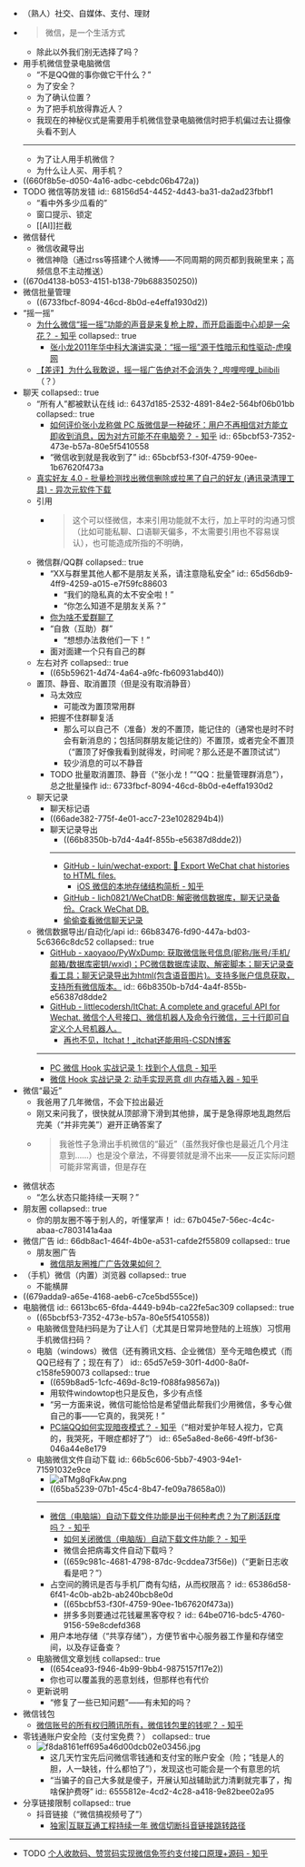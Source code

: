 - （熟人）社交、自媒体、支付、理财
- >微信，是一个生活方式
	- 除此以外我们别无选择了吗？
- 用手机微信登录电脑微信
	- “不是QQ做的事你做它干什么？”
	- 为了安全？
	- 为了确认位置？
	- 为了把手机放得靠近人？
	- 我现在的神秘仪式是需要用手机微信登录电脑微信时把手机偏过去让摄像头看不到人
	- ---
	- 为了让人用手机微信？
	- 为什么让人买、用手机？
- ((660f8b5e-d050-4a16-adbc-cebdc06b472a))
- TODO 微信等防发错
  id:: 68156d54-4452-4d43-ba31-da2ad23fbbf1
	- “看中外多少瓜看的”
	- 窗口提示、锁定
	- [[AI]]拦截
- 微信替代
	- 微信收藏导出
	- 微信神隐（通过rss等搭建个人微博——不同周期的网页都到我碗里来；高频信息不主动推送）
- ((670d4138-b053-4151-b138-79b688350250))
- 微信批量管理
	- ((6733fbcf-8094-46cd-8b0d-e4effa1930d2))
- “摇一摇”
	- [为什么微信“摇一摇”功能的声音是来复枪上膛，而开启画面中心却是一朵花？ - 知乎](https://www.zhihu.com/question/22290056)
	  collapsed:: true
		- [张小龙2011年华中科大演讲实录：“摇一摇”源于性暗示和性驱动-虎嗅网](https://www.huxiu.com/article/20050.html)
	- [【差评】为什么我敢说，摇一摇广告绝对不会消失？_哔哩哔哩_bilibili](https://www.bilibili.com/video/BV1Bu4y1w7cc)（？）
- 聊天
  collapsed:: true
	- “所有人”都被默认在线
	  id:: 6437d185-2532-4891-84e2-564bf06b01bb
	  collapsed:: true
		- [如何评价张小龙称做 PC 版微信是一种破坏：用户不再相信对方能立即收到消息，因为对方可能不在电脑旁？ - 知乎](https://www.zhihu.com/question/471759055)
		  id:: 65bcbf53-7352-473e-b57a-80e5f5410558
		- “微信收到就是我收到了”
		  id:: 65bcbf53-f30f-4759-90ee-1b67620f473a
	- [真实好友 4.0 - 批量检测找出微信删除或拉黑了自己的好友 (通讯录清理工具) - 异次元软件下载](https://www.iplaysoft.com/zhen-shi-hao-you.html)
	- 引用
		- >这个可以怪微信，本来引用功能就不太行，加上平时的沟通习惯（比如可能私聊、口语聊天偏多，不太需要引用也不容易误认），也可能造成所指的不明确，
	- 微信群/QQ群
	  collapsed:: true
		- “XX与群里其他人都不是朋友关系，请注意隐私安全”
		  id:: 65d56db9-4ff9-4259-a015-e7f59fc88603
			- “我们的隐私真的太不安全啦！”
			- “你怎么知道不是朋友关系？”
		- [你为啥不爱群聊了](https://mp.weixin.qq.com/s/v6XxrbuLVWcA1ts1e9G4mA)
		- “自救（互助）群”
			- “想想办法救他们一下！”
		- 面对面建一个只有自己的群
	- 左右对齐
	  collapsed:: true
		- ((65b59621-4d74-4a64-a9fc-fb60931abd40))
	- 置顶、静音、取消置顶（但是没有取消静音）
		- 马太效应
			- 可能改为置顶常用群
		- 把握不住群聊复活
			- 那么可以自己不（准备）发的不置顶，能记住的（通常也是时不时会有新消息的；包括同群朋友能记住的）不置顶，或者完全不置顶（“置顶了好像我看到就得发，时间呢？那么还是不置顶试试”）
			- 较少消息的可以不静音
		- TODO 批量取消置顶、静音（“张小龙！”“QQ：批量管理群消息”），总之批量操作
		  id:: 6733fbcf-8094-46cd-8b0d-e4effa1930d2
	- 聊天记录
		- 聊天标记语
		- ((66ade382-775f-4e01-acc7-23e1028294b4))
		- 聊天记录导出
			- ((66b8350b-b7d4-4a4f-855b-e56387d8dde2))
			- ---
			- [GitHub - luin/wechat-export: 📃 Export WeChat chat histories to HTML files.](https://github.com/luin/wechat-export)
				- [iOS 微信的本地存储结构简析 - 知乎](https://zhuanlan.zhihu.com/p/22474033)
			- [GitHub - lich0821/WeChatDB: 解密微信数据库，聊天记录备份。Crack WeChat DB.](https://github.com/lich0821/WeChatDB)
			- [偷偷查看微信聊天记录](https://mp.weixin.qq.com/s/nckZTQ0leQLz27vUv4KfGg)
	- 微信数据导出/自动化/api
	  id:: 66b83476-fd90-447a-bd03-5c6366c8dc52
	  collapsed:: true
		- [GitHub - xaoyaoo/PyWxDump: 获取微信账号信息(昵称/账号/手机/邮箱/数据库密钥/wxid)；PC微信数据库读取、解密脚本；聊天记录查看工具；聊天记录导出为html(包含语音图片)。支持多账户信息获取，支持所有微信版本。](https://github.com/xaoyaoo/PyWxDump)
		  id:: 66b8350b-b7d4-4a4f-855b-e56387d8dde2
		- [GitHub - littlecodersh/ItChat: A complete and graceful API for Wechat. 微信个人号接口、微信机器人及命令行微信，三十行即可自定义个人号机器人。](https://github.com/littlecodersh/ItChat)
			- [再也不见，Itchat！_itchat还能用吗-CSDN博客](https://blog.csdn.net/qq_43573112/article/details/125822731)
		- ---
		- [PC 微信 Hook 实战记录 1: 找到个人信息 - 知乎](https://zhuanlan.zhihu.com/p/95932843)
		- [微信 Hook 实战记录 2: 动手实现恶意 dll 内存插入器 - 知乎](https://zhuanlan.zhihu.com/p/96127008)
- 微信“最近”
	- 我爸用了几年微信，不会下拉出最近
	- 刚又来问我了，很快就从顶部滑下滑到其他排，属于是急得原地乱跑然后完美（“并非完美”）避开正确答案了
	- >我爸性子急滑出手机微信的“最近”（虽然我好像也是最近几个月注意到......）也是没个章法，不得要领就是滑不出来——反正实际问题可能非常离谱，但是存在
- 微信状态
	- “怎么状态只能持续一天啊？”
- 朋友圈
  collapsed:: true
	- 你的朋友圈不等于别人的，听懂掌声！
	  id:: 67b045e7-56ec-4c4c-abaa-c7803141a4aa
- 微信广告
  id:: 66db8ac1-464f-4b0e-a531-cafde2f55809
  collapsed:: true
	- 朋友圈广告
		- [微信朋友圈推广广告效果如何？](https://www.zhihu.com/question/337542389)
- （手机）微信（内置）浏览器
  collapsed:: true
	- 不能横屏
- ((679adda9-a65e-4168-aeb6-c7ce5bd555ce))
- 电脑微信
  id:: 6613bc65-6fda-4449-b94b-ca22fe5ac309
  collapsed:: true
	- ((65bcbf53-7352-473e-b57a-80e5f5410558))
	- 电脑微信登陆扫码是为了让人们（尤其是日常异地登陆的上班族）习惯用手机微信扫码？
	- 电脑（windows）微信（还有腾讯文档、企业微信）至今无暗色模式（而QQ已经有了；现在有了）
	  id:: 65d57e59-30f1-4d00-8a0f-c158fe590073
	  collapsed:: true
		- ((659b8ad5-1cfc-469d-8c19-f088fa98567a))
		- 用软件windowtop也只是反色，多少有点怪
		- “另一方面来说，微信可能恰恰是希望借此帮我们少用微信，多专心做自己的事——它真的，我哭死！”
		- [PC端QQ如何实现暗夜模式？ - 知乎](https://www.zhihu.com/question/391921792)（“相对爱护年轻人视力，它真的，我哭死，干眼症都好了”）
		  id:: 65e5a8ed-8e66-49ff-bf36-046a44e8e179
	- 电脑微信文件自动下载
	  id:: 66b5c606-5bb7-4903-94e1-71591032e9ce
		- ![aTMg8qFkAw.png](../assets/aTMg8qFkAw_1706713791339_0.png)
		- ((65ba5239-07b1-45c4-8b47-fe09a78658a0))
		- ---
		- [微信（电脑端）自动下载文件功能是出于何种考虑？为了刷活跃度吗？ - 知乎](https://www.zhihu.com/question/284618405)
			- [如何关闭微信（电脑版）自动下载文件功能？ - 知乎](https://www.zhihu.com/question/64867188)
			- 微信会把病毒文件自动下载吗？
			- ((659c981c-4681-4798-87dc-9cddea73f56e))（“更新日志收看是吧？”）
		- 占空间的腾讯是否与手机厂商有勾结，从而权限高？
		  id:: 65386d58-6f41-4c0b-ab2b-ab240bcb8e0d
			- ((65bcbf53-f30f-4759-90ee-1b67620f473a))
			- 拼多多则要通过花钱雇黑客夺权？
			  id:: 64be0716-bdc5-4760-9156-59e8cdefd368
		- 用户本地存储（“共享存储”），方便节省中心服务器工作量和存储空间，以及存证备查？
	- 电脑微信文章划线
	  collapsed:: true
		- ((654cea93-f946-4b99-9bb4-9875157f17e2))
		- 你也可以覆盖我的恶意划线，但那样也有代价
	- 更新说明
		- “修复了一些已知问题”——有未知的吗？
- 微信钱包
	- [微信账号的所有权归腾讯所有，微信钱包里的钱呢？ - 知乎](https://www.zhihu.com/question/400255370)
- 零钱通账户安全险（支付宝免费？）
  collapsed:: true
	- ![f8da8161eff695a46d00dcb02e03456.jpg](../assets/f8da8161eff695a46d00dcb02e03456_1700102433115_0.jpg)
		- 这几天竹宝先后问微信零钱通和支付宝的账户安全（险；“钱是人的胆，人一缺钱，什么都怕了”），发现这也可能会是一个有意思的坑
		- “当骗子的自己大多就是傻子，开展认知战辅助武力清剿就完事了，掏啥保护费呀”
		  id:: 6555812e-4cd2-4c28-a418-9e82bee02a95
- 分享链接限制
  collapsed:: true
	- 抖音链接（“微信搞视频号了”）
		- [独家|互联互通工程持续一年 微信切断抖音链接跳转路径](https://www.yicai.com/news/101646684.html)
- ---
- TODO [个人收款码、赞赏码实现微信免签约支付接口原理+源码 - 知乎](https://zhuanlan.zhihu.com/p/610390227)